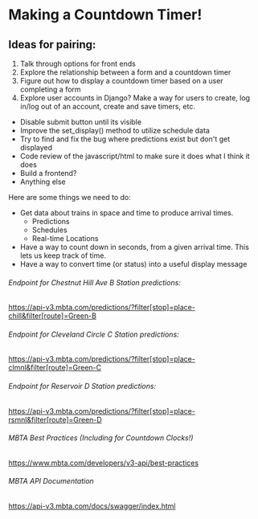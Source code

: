 
# Making a Countdown Timer!


## Ideas for pairing:

1) Talk through options for front ends
2) Explore the relationship between a form and a countdown timer
3) Figure out how to display a countdown timer based on a user completing a form
4) Explore user accounts in Django? Make a way for users to create, log in/log out of an account, create and save timers, etc.
  - Disable submit button until its visible
  - Improve the set_display() method to utilize schedule data
  - Try to find and fix the bug where predictions exist but don't get displayed
  - Code review of the javascript/html to make sure it does what I think it does
  - Build a frontend?
  - Anything else


Here are some things we need to do:
  - Get data about trains in space and time to produce arrival times.
    - Predictions
    - Schedules
    - Real-time Locations
  - Have a way to count down in seconds, from a given arrival time. This lets us keep track of time.
  - Have a way to convert time (or status) into a useful display message
   
###### Endpoint for Chestnut Hill Ave B Station predictions:
https://api-v3.mbta.com/predictions/?filter[stop]=place-chill&filter[route]=Green-B

###### Endpoint for Cleveland Circle C Station predictions:
https://api-v3.mbta.com/predictions/?filter[stop]=place-clmnl&filter[route]=Green-C

###### Endpoint for Reservoir D Station predictions:
https://api-v3.mbta.com/predictions/?filter[stop]=place-rsmnl&filter[route]=Green-D

###### MBTA Best Practices (Including for Countdown Clocks!)
https://www.mbta.com/developers/v3-api/best-practices

###### MBTA API Documentation
https://api-v3.mbta.com/docs/swagger/index.html